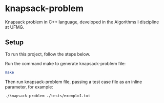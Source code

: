 # knapsack-problem

Knapsack problem in C++ language, developed in the Algorithms I discipline at UFMG.

## Setup

To run this project, follow the steps below.

Run the command make to generate knapsack-problem file:

```bash
make
```

Then run knapsack-problem file, passing a test case file as an inline parameter, for example:

```bash
./knapsack-problem ./tests/exemplo1.txt
```
